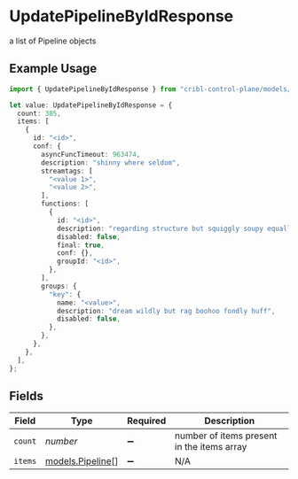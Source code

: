 # UpdatePipelineByIdResponse

a list of Pipeline objects

## Example Usage

```typescript
import { UpdatePipelineByIdResponse } from "cribl-control-plane/models/operations";

let value: UpdatePipelineByIdResponse = {
  count: 385,
  items: [
    {
      id: "<id>",
      conf: {
        asyncFuncTimeout: 963474,
        description: "shinny where seldom",
        streamtags: [
          "<value 1>",
          "<value 2>",
        ],
        functions: [
          {
            id: "<id>",
            description: "regarding structure but squiggly soupy equally",
            disabled: false,
            final: true,
            conf: {},
            groupId: "<id>",
          },
        ],
        groups: {
          "key": {
            name: "<value>",
            description: "dream wildly but rag boohoo fondly huff",
            disabled: false,
          },
        },
      },
    },
  ],
};
```

## Fields

| Field                                         | Type                                          | Required                                      | Description                                   |
| --------------------------------------------- | --------------------------------------------- | --------------------------------------------- | --------------------------------------------- |
| `count`                                       | *number*                                      | :heavy_minus_sign:                            | number of items present in the items array    |
| `items`                                       | [models.Pipeline](../../models/pipeline.md)[] | :heavy_minus_sign:                            | N/A                                           |